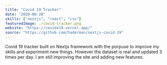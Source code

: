 ```yaml
---
title: "Covid 19 Tracker"
date: "2020-08-20"
skills: ["nextjs", "react", "css"]
featuredImage: ./covid-tracker.png
website: "https://covidx19.vercel.app/"
source: "https://github.com/haderman/nextjs-covid-19"
---
```


Covid 19 tracker built on Nextjs framework with the porpuse to improve my skills and experiment new things.
However the dataset is real and updated 3 times per day. I am still improving the site and adding new features.

